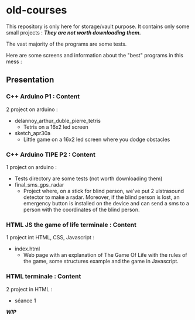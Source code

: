 # old-courses


This repository is only here for storage/vault purpose. It contains only some small projects : ***They are not worth downloading them.***

The vast majority of the programs are some tests.

Here are some screens and information about the "best" programs in this mess :
## Presentation

### C++ Arduino P1 : Content

2 project on arduino : 
* delannoy_arthur_duble_pierre_tetris   
    * Tetris on a 16x2 led screen
* sketch_apr30a
   * Little game on a 16x2 led screen where you dodge obstacles

### C++ Arduino TIPE P2 : Content

1 project on arduino : 
* Tests directory are some tests (not worth downloading them)
* final_sms_gps_radar
  * Project where, on a stick for blind person, we've put 2 ulstrasound detector to make a radar. Moreover, if the blind person is lost, an emergency button is installed on the device and can send a sms to a person with the coordinates of the blind person.

### HTML JS the game of life terminale : Content

1 project int HTML, CSS, Javascript : 
* index.html
  * Web page with an explanation of The Game Of Life with the rules of the game, some structures example and the game in Javascript.

### HTML terminale : Content

2 project in HTML : 
* séance 1


***WIP***

